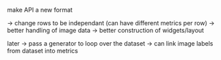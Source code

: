 make API a new format

-> change rows to be independant (can have different metrics per row)
-> better handling of image data
-> better construction of widgets/layout

later
-> pass a generator to loop over the dataset
-> can link image labels from dataset into metrics
